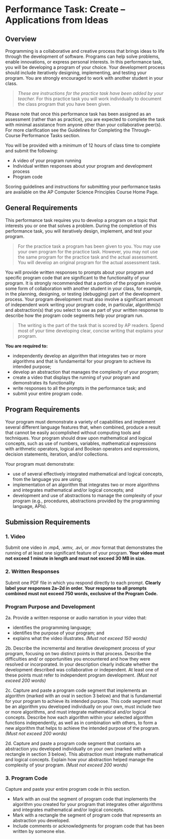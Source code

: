# Performance Task: Create – Applications from Ideas
## Overview

Programming is a collaborative and creative process that brings ideas to life through the development of software. Programs can help solve problems, enable innovations, or express personal interests. In this performance task, you will be developing a program of your choice. Your development process should include iteratively designing, implementing, and testing your program. You are strongly encouraged to work with another student in your class.

> _These are instructions for the practice task have been  added by your teacher._ For this practice task you will work individually to document the class program that you have been given.

Please note that once this performance task has been assigned as an assessment
(rather than as practice), you are expected to complete the task with minimal
assistance from anyone other than your collaborative peer(s). For more clarification see the Guidelines for Completing the Through-Course Performance Tasks section.

You will be provided with a minimum of 12 hours of class time to complete and submit the following:
* A video of your program running
* Individual written responses about your program and development process
* Program code

Scoring guidelines and instructions for submitting your performance tasks are
available on the AP Computer Science Principles Course Home Page.

## General Requirements

This performance task requires you to develop a program on a topic that interests you or one that solves a problem. During the completion of this performance task, you will iteratively design, implement, and test your program. 

> For the practice task a program has been given to you. You may use your own program for the practice task. However, you may not use the same program for the practice task and the actual assessment. You will develop an original program for the actual assessment task.

You will provide written responses to prompts about your program and specific program code that are significant to the functionality of your program. It is strongly recommended that a portion of the program involve some form of collaboration with another student in your class, for example, in the planning, designing, or testing (debugging) part of the development process. Your program development must also involve a significant amount of independent work writing your program code, in particular, algorithm(s) and abstraction(s) that you select to use as part of your written response to describe how the program code segments help your program run.

> The writing is the part of the task that is scored by AP readers. Spend most of your time developing clear, concise writing that explains your program.

**You are required to:**
* independently develop an algorithm that integrates two or more algorithms and
that is fundamental for your program to achieve its intended purpose;
* develop an abstraction that manages the complexity of your program;
* create a video that displays the running of your program and demonstrates its
functionality
* write responses to all the prompts in the performance task; and
* submit your entire program code.

## Program Requirements

Your program must demonstrate a variety of capabilities and implement several
different language features that, when combined, produce a result that cannot be
easily accomplished without computing tools and techniques. Your program should
draw upon mathematical and logical concepts, such as use of numbers, variables,
mathematical expressions with arithmetic operators, logical and Boolean operators and expressions, decision statements, iteration, and/or collections.

Your program must demonstrate:
* use of several effectively integrated mathematical and logical concepts, from the language you are using;
* implementation of an algorithm that integrates two or more algorithms and integrates mathematical and/or logical concepts; and
* development and use of abstractions to manage the complexity of your program
(e.g., procedures, abstractions provided by the programming language, APIs).

## Submission Requirements

### 1. Video
Submit one video in .mp4, .wmv, .avi, or .mov format that demonstrates the running of at least one significant feature of your program. **Your video must not exceed 1 minute in length and must not exceed 30 MB in size.**

### 2. Written Responses
Submit one PDF file in which you respond directly to each prompt. **Clearly label your responses 2a–2d in order. Your response to all prompts combined must not exceed 750 words, exclusive of the Program Code.**

### Program Purpose and Development

2a. Provide a written response or audio narration in your video that:
* identifies the programming language;
* identifies the purpose of your program; and
* explains what the video illustrates.
_(Must not exceed 150 words)_

2b. Describe the incremental and iterative development process of your program,
focusing on two distinct points in that process. Describe the difficulties and/
or opportunities you encountered and how they were resolved or incorporated.
In your description clearly indicate whether the development described was collaborative or independent. At least one of these points must refer to independent program development. _(Must not exceed 200 words)_

2c. Capture and paste a program code segment that implements an algorithm
(marked with an oval in section 3 below) and that is fundamental for your
program to achieve its intended purpose. This code segment must be an
algorithm you developed individually on your own, must include two or more
algorithms, and must integrate mathematical and/or logical concepts. Describe
how each algorithm within your selected algorithm functions independently,
as well as in combination with others, to form a new algorithm that helps to
achieve the intended purpose of the program. _(Must not exceed 200 words)_

2d. Capture and paste a program code segment that contains an abstraction you
developed individually on your own (marked with a rectangle in section 3
below). This abstraction must integrate mathematical and logical concepts.
Explain how your abstraction helped manage the complexity of your program.
_(Must not exceed 200 words)_

### 3. Program Code
Capture and paste your entire program code in this section.
* Mark with an oval the segment of program code that implements the algorithm
you created for your program that integrates other algorithms and integrates
mathematical and/or logical concepts.
* Mark with a rectangle the segment of program code that represents an
abstraction you developed.
* Include comments or acknowledgments for program code that has been written
by someone else.
